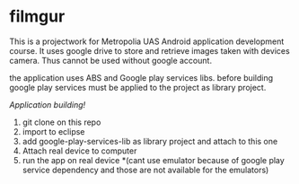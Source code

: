 filmgur
=======

This is a projectwork for Metropolia UAS Android application development course.
It uses google drive to store and retrieve images taken with devices camera. 
Thus cannot be used without google account.

the application uses ABS and Google play services libs.
before building google play services must be applied to the project as library project.

*Application building!*

1. git clone on this repo
2. import to eclipse
3. add google-play-services-lib as library project and attach to this one
4. Attach real device to computer
5. run the app on real device 
	*(cant use emulator because of google play service dependency and those are not available for the emulators)

